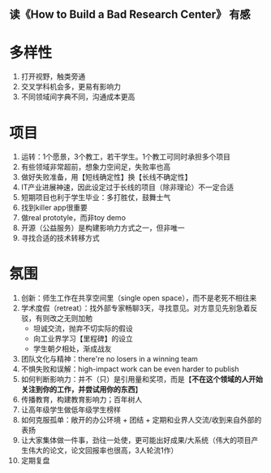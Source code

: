 ## 读《How to Build a Bad Research Center》 有感

# 多样性

1. 打开视野，触类旁通
2. 交叉学科机会多，更易有影响力
3. 不同领域间字典不同，沟通成本更高

# 项目

1. 运转：1个愿景，3个教工，若干学生。1个教工可同时承担多个项目
2. 有些领域非常超前，想象力空间足，失败率也高
3. 做好失败准备，用【短线确定性】换【长线不确定性】
4. IT产业进展神速，因此设定过于长线的项目（除非理论）不一定合适
5. 短期项目也利于学生毕业：多打胜仗，鼓舞士气
6. 找到killer app很重要
7. 做real prototyle，而非toy demo
8. 开源（公益服务）是构建影响力方式之一，但非唯一
9. 寻找合适的技术转移方式

# 氛围

1. 创新：师生工作在共享空间里（single open space），而不是老死不相往来
2. 学术度假（retreat）：找外部专家畅聊3天，寻找意见。对方意见先别急着反驳，有则改之无则加勉
	- 坦诚交流，抛弃不切实际的假设
	- 向工业界学习【里程碑】的设立
	- 学生朝夕相处，渐成战友
3. 团队文化与精神：there're no losers in a winning team
4. 不惧失败和误解：high-impact work can be even harder to publish
5. 如何判断影响力：并不（只）是引用量和奖项，而是【**不在这个领域的人开始关注到你的工作，并尝试用你的东西**】
6. 传播教育，构建教育影响力；百年树人
7. 让高年级学生做低年级学生榜样
8. 如何克服孤单：敞开的办公环境 + 团结 + 定期和业界人交流/收到来自外部的表扬
9. 让大家集体做一件事，劲往一处使，更可能出好成果/大系统（伟大的项目产生伟大的论文，论文回报率也很高，3人轮流1作）
10. 定期复盘
